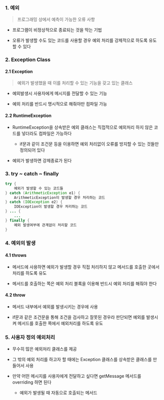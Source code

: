 ### 1. 예외

> 프로그래밍 상에서 예측이 가능한 오류 사항

- 프로그램이 비정상적으로 종료되는 것을 막는 기법

- 오류가 발생할 수도 있는 코드를 사용할 경우 예외 처리를 강제적으로 하도록 유도할 수 있다



### 2. Exception Class

#### 2.1 Exception

> 예외가 발생했을 때 이를 처리할 수 있는 기능을 갖고 있는 클래스

- 예외발생시 사용자에게 메시지를 전달할 수 있는 기능

- 예외 처리를 반드시 명시적으로 해줘야만 컴파일 가능



#### 2.2 RuntimeException

- RuntimeException을 상속받은 예외 클래스는 직접적으로 예외처리 하지 않은 코드를 넣더라도 컴파일은 가능하다
    - if문과 같이 조건문 등을 이용하면 예외 처리없이 오류를 방지할 수 있는 것들만 정의되어 있다

- 예외가 발생하면 강제종료가 된다






### 3. try ~ catch ~ finally

```java
try {
    예외가 발생할 수 있는 코드들
} catch (ArithmeticException e1) {
    ArithmeticException이 발생할 경우 처리하는 코드
} catch (IOException e2) {
    IOException이 발생할 경우 처리하는 코드
} ... {
    ...
} finally {
    예외 발생여부에 관계없이 처리할 코드
}
```





### 4. 예외의 발생

#### 4.1 throws

- 메서드에 사용하면 예외가 발생할 경우 직접 처리하지 않고 메서드를 호출한 곳에서 처리를 하도록 유도

- 메서드를 호출하는 쪽은 예외 처리 블록을 이용해 반드시 예외 처리를 해줘야 한다



#### 4.2 throw

- 메서드 내부에서 예외를 발생시키는 경우에 사용

- if문과 같은 조건문을 통해 조건을 검사하고 잘못된 경우라 판단되면 예외를 발생시켜 메서드를 호출한 쪽에서 예외처리를 하도록 유도







### 5. 사용자 정의 예외처리

- 무수히 많은 예외처리 클래스를 제공

- 그 밖의 예외 처리를 하고자 할 때에는 Exception 클래스를 상속받은 클래스를 만들어서 사용

- 만약 어떤 메시지를 사용자에게 전달하고 싶다면 getMessage 메서드를 overriding 하면 된다
    - 예외가 발생될 때 자동으로 호출되는 메서드


